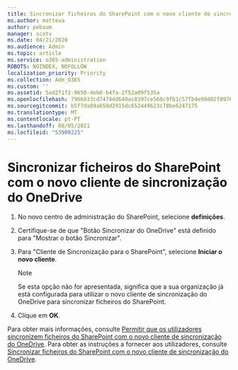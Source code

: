 ```yaml
---
title: Sincronizar ficheiros do SharePoint com o novo cliente de sincronização do OneDrive
ms.author: matteva
author: pebaum
manager: scotv
ms.date: 04/21/2020
ms.audience: Admin
ms.topic: article
ms.service: o365-administration
ROBOTS: NOINDEX, NOFOLLOW
localization_priority: Priority
ms.collection: Adm_O365
ms.custom: ''
ms.assetid: 5ad2f1f2-9650-4eb0-b4fa-2f52a09f535a
ms.openlocfilehash: 7966933cd7474dd640ac8397ce560c9fb1c57fb4e99d02f8976d5dcfe7cf5a82
ms.sourcegitcommit: b5f7da89a650d2915dc652449623c78be6247175
ms.translationtype: MT
ms.contentlocale: pt-PT
ms.lasthandoff: 08/05/2021
ms.locfileid: "53909225"
---
```

# <a name="sync-sharepoint-files-with-the-new-onedrive-sync-client"></a>Sincronizar ficheiros do SharePoint com o novo cliente de sincronização do OneDrive

1. No novo centro de administração do SharePoint, selecione **definições**.
    
2. Certifique-se de que "Botão Sincronizar do OneDrive" está definido para "Mostrar o botão Sincronizar".
    
3. Para "Cliente de Sincronização para o SharePoint", selecione **Iniciar o novo cliente**.
    
    > [!NOTE]
    > Se esta opção não for apresentada, significa que a sua organização já está configurada para utilizar o novo cliente de sincronização do OneDrive para sincronizar ficheiros do SharePoint. 
  
4. Clique em **OK**.
    
Para obter mais informações, consulte [Permitir que os utilizadores sincronizem ficheiros do SharePoint com o novo cliente de sincronização do OneDrive](https://go.microsoft.com/fwlink/?linkid=866433). Para obter as instruções a fornecer aos utilizadores, consulte [Sincronizar ficheiros do SharePoint com o novo cliente de sincronização do OneDrive](https://go.microsoft.com/fwlink/?linkid=866427).
  

